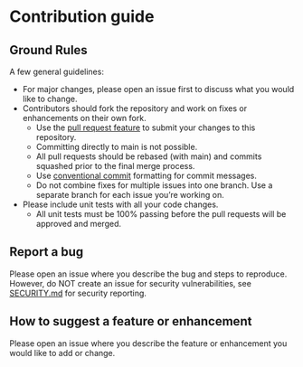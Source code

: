 # Contribution guide

## Ground Rules

A few general guidelines:

- For major changes, please open an issue first to discuss what you would like to change.
- Contributors should fork the repository and work on fixes or enhancements on their own fork.
  - Use the [pull request feature](https://docs.github.com/en/pull-requests/collaborating-with-pull-requests/proposing-changes-to-your-work-with-pull-requests/creating-a-pull-request-from-a-fork) to submit your changes to this repository.
  - Committing directly to main is not possible.
  - All pull requests should be rebased (with main) and commits squashed prior to the final merge process.
  - Use [conventional commit](https://www.conventionalcommits.org/en/v1.0.0/) formatting for commit messages.
  - Do not combine fixes for multiple issues into one branch. Use a separate branch for each issue you’re working on.
- Please include unit tests with all your code changes.
  - All unit tests must be 100% passing before the pull requests will be approved and merged.

## Report a bug

Please open an issue where you describe the bug and steps to reproduce. However, do NOT create an issue for security vulnerabilities, see [SECURITY.md](https://github.com/equinor/pepm-ui/blob/main/SECURITY.md) for security reporting.

## How to suggest a feature or enhancement

Please open an issue where you describe the feature or enhancement you would like to add or change.
